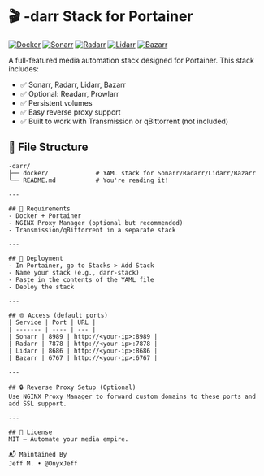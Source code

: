 # 🎬 -darr Stack for Portainer

[![Docker](https://img.shields.io/badge/Docker-Media-blue?logo=docker)](https://www.docker.com/)
[![Sonarr](https://img.shields.io/badge/Sonarr-blue?logo=sonarr)](https://hub.docker.com/r/linuxserver/sonarr)
[![Radarr](https://img.shields.io/badge/Radarr-orange?logo=radarr)](https://hub.docker.com/r/linuxserver/radarr)
[![Lidarr](https://img.shields.io/badge/Lidarr-pink?logo=lidarr)](https://hub.docker.com/r/linuxserver/lidarr)
[![Bazarr](https://img.shields.io/badge/Bazarr-yellow?logo=bazarr)](https://hub.docker.com/r/linuxserver/bazarr)

A full-featured media automation stack designed for Portainer. This stack includes:

- ✅ Sonarr, Radarr, Lidarr, Bazarr
- ✅ Optional: Readarr, Prowlarr
- ✅ Persistent volumes
- ✅ Easy reverse proxy support
- ✅ Built to work with Transmission or qBittorrent (not included)

## 📁 File Structure
```text
-darr/
├── docker/             # YAML stack for Sonarr/Radarr/Lidarr/Bazarr
└── README.md           # You're reading it!

---

## 🔧 Requirements
- Docker + Portainer
- NGINX Proxy Manager (optional but recommended)
- Transmission/qBittorrent in a separate stack

---

## 🚀 Deployment
- In Portainer, go to Stacks > Add Stack
- Name your stack (e.g., darr-stack)
- Paste in the contents of the YAML file
- Deploy the stack

---

## 🌐 Access (default ports)
| Service | Port | URL |
| ------- | ---- | --- |
| Sonarr | 8989 | http://<your-ip>:8989 |
| Radarr | 7878 | http://<your-ip>:7878 |
| Lidarr | 8686 | http://<your-ip>:8686 |
| Bazarr | 6767 | http://<your-ip>:6767 |

---

## 🔒 Reverse Proxy Setup (Optional)
Use NGINX Proxy Manager to forward custom domains to these ports and add SSL support.

---

## 📜 License
MIT — Automate your media empire.

📬 Maintained By
Jeff M. • @OnyxJeff